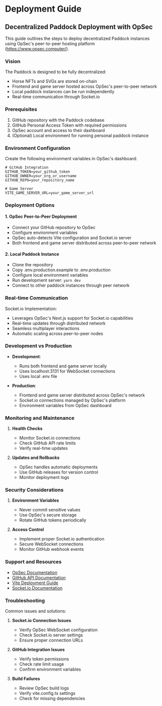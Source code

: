 # Deployment Guide

## Decentralized Paddock Deployment with OpSec

This guide outlines the steps to deploy decentralized Paddock instances using OpSec's peer-to-peer hosting platform (https://www.opsec.computer/).

### Vision

The Paddock is designed to be fully decentralized:
- Horse NFTs and SVGs are stored on-chain
- Frontend and game server hosted across OpSec's peer-to-peer network
- Local paddock instances can be run independently
- Real-time communication through Socket.io

### Prerequisites

1. GitHub repository with the Paddock codebase
2. GitHub Personal Access Token with required permissions
3. OpSec account and access to their dashboard
4. (Optional) Local environment for running personal paddock instance

### Environment Configuration

Create the following environment variables in OpSec's dashboard:

```env
# GitHub Integration
GITHUB_TOKEN=your_github_token
GITHUB_OWNER=your_org_or_username
GITHUB_REPO=your_repository_name

# Game Server
VITE_GAME_SERVER_URL=your_game_server_url
```

### Deployment Options

#### 1. OpSec Peer-to-Peer Deployment
- Connect your GitHub repository to OpSec
- Configure environment variables
- OpSec auto-detects Vite configuration and Socket.io server
- Both frontend and game server distributed across peer-to-peer network

#### 2. Local Paddock Instance
- Clone the repository
- Copy .env.production.example to .env.production
- Configure local environment variables
- Run development server: `yarn dev`
- Connect to other paddock instances through peer network

### Real-time Communication

Socket.io Implementation:
- Leverages OpSec's Next.js support for Socket.io capabilities
- Real-time updates through distributed network
- Seamless multiplayer interactions
- Automatic scaling across peer-to-peer nodes

### Development vs Production

- **Development**: 
  - Runs both frontend and game server locally
  - Uses localhost:3131 for WebSocket connections
  - Uses local .env file

- **Production**:
  - Frontend and game server distributed across OpSec's network
  - Socket.io connections managed by OpSec's platform
  - Environment variables from OpSec dashboard

### Monitoring and Maintenance

1. **Health Checks**
   - Monitor Socket.io connections
   - Check GitHub API rate limits
   - Verify real-time updates

2. **Updates and Rollbacks**
   - OpSec handles automatic deployments
   - Use GitHub releases for version control
   - Monitor deployment logs

### Security Considerations

1. **Environment Variables**
   - Never commit sensitive values
   - Use OpSec's secure storage
   - Rotate GitHub tokens periodically

2. **Access Control**
   - Implement proper Socket.io authentication
   - Secure WebSocket connections
   - Monitor GitHub webhook events

### Support and Resources

- [OpSec Documentation](https://www.opsec.computer/docs)
- [GitHub API Documentation](https://docs.github.com/en/rest)
- [Vite Deployment Guide](https://vitejs.dev/guide/build.html)
- [Socket.io Documentation](https://socket.io/docs/v4)

### Troubleshooting

Common issues and solutions:

1. **Socket.io Connection Issues**
   - Verify OpSec WebSocket configuration
   - Check Socket.io server settings
   - Ensure proper connection URLs

2. **GitHub Integration Issues**
   - Verify token permissions
   - Check rate limit usage
   - Confirm environment variables

3. **Build Failures**
   - Review OpSec build logs
   - Verify vite.config.ts settings
   - Check for missing dependencies